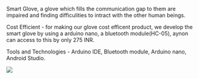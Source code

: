  
Smart Glove, a glove which fills the communication gap to them are impaired and finding difficulities to intract with the other human beings.

Cost Efficient - for making our glove cost efficent product, we develop the smart glove by using a arduino nano, a bluetooth module(HC-05), aynon can access to this by only 275 INR.

Tools and Technologies - Arduino IDE, Bluetooth module, Arduino nano, Android Studio.

<img src = "https://github.com/ritikdh440/Smart-glove/blob/master/Sample%20Images/IMG_20200303_115848.jpg">
